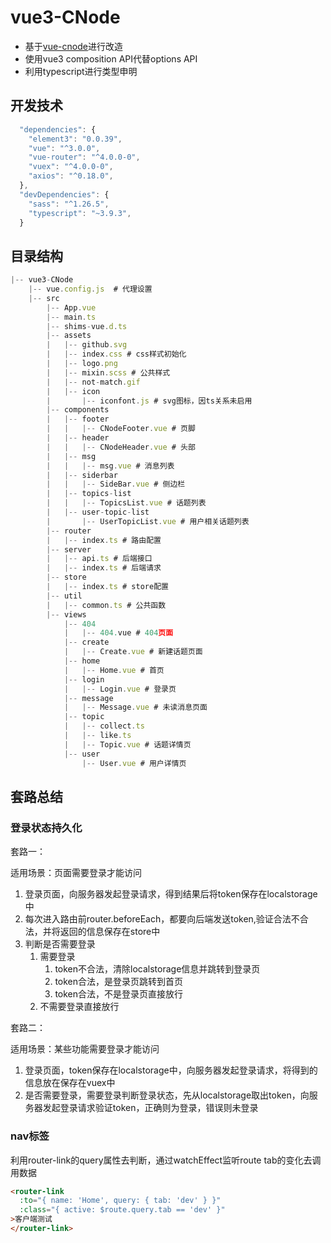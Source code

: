 # vue3-CNode

- 基于[vue-cnode](https://github.com/xjh22222228/vue-cnode)进行改造
- 使用vue3 composition API代替options API
- 利用typescript进行类型申明

## 开发技术

```js
  "dependencies": {
    "element3": "0.0.39",
    "vue": "^3.0.0",
    "vue-router": "^4.0.0-0",
    "vuex": "^4.0.0-0",
    "axios": "^0.18.0",
  },
  "devDependencies": {
    "sass": "^1.26.5",
    "typescript": "~3.9.3",
  }
```

## 目录结构

```js
|-- vue3-CNode 
    |-- vue.config.js  # 代理设置
    |-- src
        |-- App.vue
        |-- main.ts
        |-- shims-vue.d.ts
        |-- assets
        |   |-- github.svg
        |   |-- index.css # css样式初始化
        |   |-- logo.png
        |   |-- mixin.scss # 公共样式
        |   |-- not-match.gif
        |   |-- icon
        |       |-- iconfont.js # svg图标，因ts关系未启用
        |-- components
        |   |-- footer
        |   |   |-- CNodeFooter.vue # 页脚
        |   |-- header
        |   |   |-- CNodeHeader.vue # 头部
        |   |-- msg
        |   |   |-- msg.vue # 消息列表
        |   |-- siderbar
        |   |   |-- SideBar.vue # 侧边栏
        |   |-- topics-list
        |   |   |-- TopicsList.vue # 话题列表
        |   |-- user-topic-list
        |       |-- UserTopicList.vue # 用户相关话题列表
        |-- router
        |   |-- index.ts # 路由配置
        |-- server
        |   |-- api.ts # 后端接口
        |   |-- index.ts # 后端请求
        |-- store
        |   |-- index.ts # store配置
        |-- util
        |   |-- common.ts # 公共函数
        |-- views
            |-- 404
            |   |-- 404.vue # 404页面
            |-- create
            |   |-- Create.vue # 新建话题页面
            |-- home
            |   |-- Home.vue # 首页
            |-- login
            |   |-- Login.vue # 登录页
            |-- message
            |   |-- Message.vue # 未读消息页面
            |-- topic
            |   |-- collect.ts
            |   |-- like.ts
            |   |-- Topic.vue # 话题详情页
            |-- user
                |-- User.vue # 用户详情页
```

## 套路总结

### 登录状态持久化

套路一：

适用场景：页面需要登录才能访问

1. 登录页面，向服务器发起登录请求，得到结果后将token保存在localstorage中
2. 每次进入路由前router.beforeEach，都要向后端发送token,验证合法不合法，并将返回的信息保存在store中
3. 判断是否需要登录
   1. 需要登录
      1. token不合法，清除localstorage信息并跳转到登录页
      2. token合法，是登录页跳转到首页
      3. token合法，不是登录页直接放行
   2. 不需要登录直接放行

套路二：

适用场景：某些功能需要登录才能访问

1. 登录页面，token保存在localstorage中，向服务器发起登录请求，将得到的信息放在保存在vuex中
2. 是否需要登录，需要登录判断登录状态，先从localstorage取出token，向服务器发起登录请求验证token，正确则为登录，错误则未登录

### nav标签

利用router-link的query属性去判断，通过watchEffect监听route tab的变化去调用数据

```html
<router-link
  :to="{ name: 'Home', query: { tab: 'dev' } }"
  :class="{ active: $route.query.tab == 'dev' }"
>客户端测试
</router-link>
```

